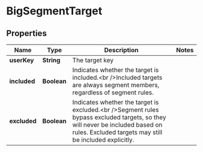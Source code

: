 

# BigSegmentTarget


## Properties

| Name | Type | Description | Notes |
|------------ | ------------- | ------------- | -------------|
|**userKey** | **String** | The target key |  |
|**included** | **Boolean** | Indicates whether the target is included.&lt;br /&gt;Included targets are always segment members, regardless of segment rules. |  |
|**excluded** | **Boolean** | Indicates whether the target is excluded.&lt;br /&gt;Segment rules bypass excluded targets, so they will never be included based on rules. Excluded targets may still be included explicitly. |  |




